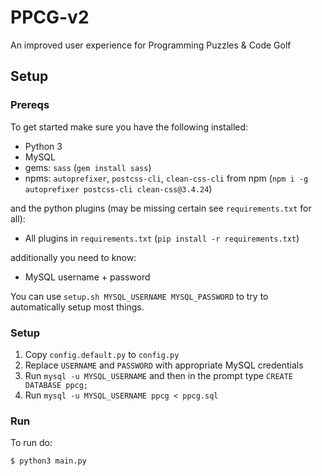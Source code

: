 # PPCG-v2
An improved user experience for Programming Puzzles &amp; Code Golf

## Setup
### Prereqs
To get started make sure you have the following installed:

 - Python 3
 - MySQL
 - gems: `sass` (`gem install sass`)
 - npms: `autoprefixer`, `postcss-cli`, `clean-css-cli` from npm (`npm i -g autoprefixer postcss-cli clean-css@3.4.24`)
 
and the python plugins (may be missing certain see `requirements.txt` for all):

 - All plugins in `requirements.txt` (`pip install -r requirements.txt`)

additionally you need to know:

 - MySQL username + password

You can use `setup.sh MYSQL_USERNAME MYSQL_PASSWORD` to try to automatically setup most things.

### Setup

 1. Copy `config.default.py` to `config.py`
 2. Replace `USERNAME` and `PASSWORD` with appropriate MySQL credentials
 3. Run `mysql -u MYSQL_USERNAME` and then in the prompt type `CREATE DATABASE ppcg;`
 4. Run `mysql -u MYSQL_USERNAME ppcg < ppcg.sql`

### Run
To run do:

```bash
$ python3 main.py
```
